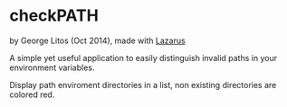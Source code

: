 checkPATH
=========
by George Litos (Oct 2014), made with [Lazarus](http://www.lazarus.freepascal.org/)

A simple yet useful application to easily distinguish invalid paths in your environment variables.

Display path enviroment directories in a list, non existing directories are colored red.

